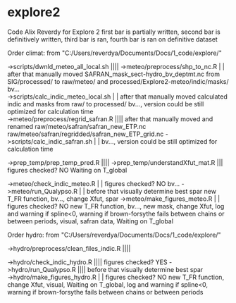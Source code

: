 # explore2
Code Alix Reverdy for Explore 2
first bar is partially written, second bar is definitively written, third bar is ran, fourth bar is ran on definitive dataset



Order climat:
from "C:/Users/reverdya/Documents/Docs/1_code/explore/"

->scripts/dwnld_meteo_all_local.sh			||||
->meteo/preprocess/shp_to_nc.R				| |	after that manually moved SAFRAN_mask_sect-hydro_bv_deptmt.nc from SIG/processed/ to raw/meteo/ and processed/Explore2-meteo/indic/masks/		bv...			
->scripts/calc_indic_meteo_local.sh			| |	after that manually moved calculated indic and masks from raw/ to processed/										bv..., version could be still optimized for calculation time				
->meteo/preprocess/regrid_safran.R			||||	after that manually moved and renamed raw/meteo/safran/safran_new_ETP.nc raw/meteo/safran/regridded/safran_new_ETP_grid.nc
->scripts/calc_indic_safran.sh				| |																				bv..., version could be still optimized for calculation time

->prep_temp/prep_temp_pred.R				||||
->prep_temp/understandXfut_mat.R			|||	figures checked? NO																	Waiting on T_global

->meteo/check_indic_meteo.R				| |	figures checked? NO																	bv...
->meteo/run_Qualypso.R					| |	before that visually determine best spar														new T_FR function, bv..., change Xfut, spar
->meteo/make_figures_meteo.R				| |	figures checked? NO																	new T_FR function, bv..., new mask, change Xfut, log and warning if spline<0, warning if brown-forsythe fails between chains or between periods, visual, safran data, Waiting on T_global



Order hydro:
from "C:/Users/reverdya/Documents/Docs/1_code/explore/"

->hydro/preprocess/clean_files_indic.R			||||																	

->hydro/check_indic_hydro.R				||||	figures checked? YES
->hydro/run_Qualypso.R					||||	before that visually determine best spar														
->hydro/make_figures_hydro.R				| |	figures checked? NO																	new T_FR function, change Xfut, visual, Waiting on T_global, log and warning if spline<0, warning if brown-forsythe fails between chains or between periods

